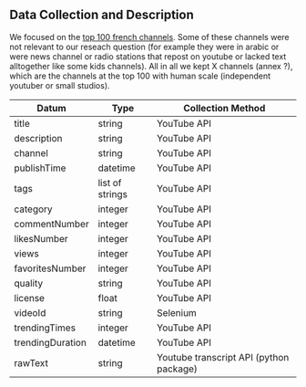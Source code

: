 ## Data Collection and Description

We focused on the [top 100 french channels](source.com). Some of these channels were not relevant to our reseach question (for example they were in arabic or were news channel or radio stations that repost on youtube or lacked text alltogether like some kids channels). All in all we kept X channels (annex ?), which are the channels at the top 100 with human scale (independent youtuber or small studios).


| Datum            | Type            | Collection Method                       |
| ---------------- | --------------- | --------------------------------------- |
| title            | string          | YouTube API                             |
| description      | string          | YouTube API                             |
| channel          | string          | YouTube API                             |
| publishTime      | datetime        | YouTube API                             |
| tags             | list of strings | YouTube API                             |
| category         | integer         | YouTube API                             |
| commentNumber    | integer         | YouTube API                             |
| likesNumber      | integer         | YouTube API                             |
| views            | integer         | YouTube API                             |
| favoritesNumber  | integer         | YouTube API                             |
| quality          | string          | YouTube API                             |
| license          | float           | YouTube API                             |
| videoId          | string          | Selenium                                |
| trendingTimes    | integer         | YouTube API                             |
| trendingDuration | datetime        | YouTube API                             |
| rawText          | string          | Youtube transcript API (python package) |
